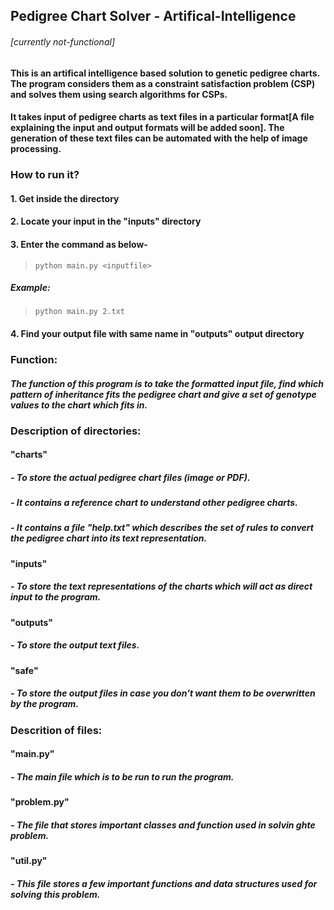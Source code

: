 ## Pedigree Chart Solver - Artifical-Intelligence
###### [currently not-functional]
#### This is an artifical intelligence based solution to genetic pedigree charts. The program considers them as a constraint satisfaction problem (CSP) and solves them using search algorithms for CSPs. 
#### It takes input of pedigree charts as text files in a particular format[A file explaining the input and output formats will be added soon]. The generation of these text files can be automated with the help of image processing. 

### How to run it?
#### 1. Get inside the directory
#### 2. Locate your input in the "inputs" directory
#### 3. Enter the command as below-
> `python main.py <inputfile>`
##### Example:
> `python main.py 2.txt`
#### 4. Find your output file with same name in "outputs" output directory

 
### Function:
#### *The function of this program is to take the formatted input file, find which pattern of inheritance fits the pedigree chart and give a set of genotype values to the chart which fits in.*

### Description of directories:

#### "charts" 
##### - To store the actual pedigree chart files (image or PDF).
##### - It contains a reference chart to understand other pedigree charts.
##### - It contains a file "help.txt" which describes the set of rules to convert the pedigree chart into its text representation.

#### "inputs"
##### - To store the text representations of the charts which will act as direct input to the program.

#### "outputs"
##### - To store the output text files.

#### "safe" 
##### - To store the output files in case you don't want them to be overwritten by the program.

### Descrition of files:

#### "main.py"
##### - The main file which is to be run to run the program.

#### "problem.py"
##### - The file that stores important classes and function used in solvin ghte problem.

#### "util.py"
##### - This file stores a few important functions and data structures used for solving this problem. 
